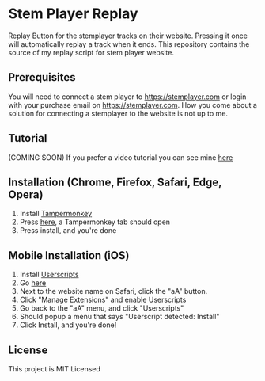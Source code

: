 # Stem Player Replay
Replay Button for the stemplayer tracks on their website. Pressing it once will automatically replay a track when it ends.
This repository contains the source of my replay script for stem player website.

## Prerequisites
You will need to connect a stem player to https://stemplayer.com or login with your purchase email on https://stemplayer.com.
How you come about a solution for connecting a stemplayer to the website is not up to me.

## Tutorial
(COMING SOON)
If you prefer a video tutorial you can see mine [here](https://www.youtube.com/watch?v=)

## Installation (Chrome, Firefox, Safari, Edge, Opera)

1. Install [Tampermonkey](https://www.tampermonkey.net/)
2. Press [here](https://github.com/TBYT/stem-player-replay/raw/main/ReplayButton.user.js), a Tampermonkey tab should open
3. Press install, and you're done

## Mobile Installation (iOS)
1. Install [Userscripts](https://apps.apple.com/us/app/userscripts/id1463298887)
2. Go [here](https://github.com/TBYT/stem-player-replay/raw/main/ReplayButton.user.js)
3. Next to the website name on Safari, click the "aA" button.
4. Click "Manage Extensions" and enable Userscripts
5. Go back to the "aA" menu, and click "Userscripts"
6. Should popup a menu that says "Userscript detected: Install"
7. Click Install, and you're done!

## License

This project is MIT Licensed
